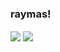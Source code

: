 ### raymas!

<p float="left">
  <img align="center" src="https://github-readme-stats.vercel.app/api?username=raymas&show_icons=true&theme=dark" />
  <img align="center" src="https://github-readme-stats.vercel.app/api/top-langs/?username=raymas&layout=compact&theme=dark" />
</p>
